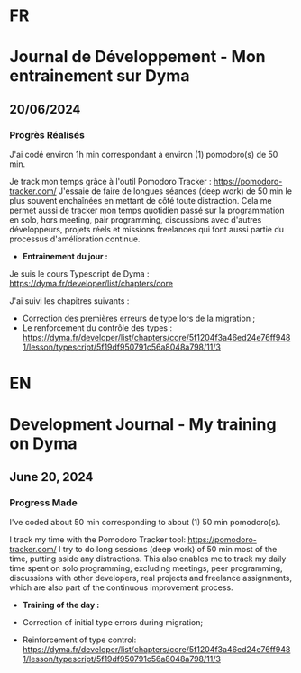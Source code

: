 # FR

# Journal de Développement - Mon entrainement sur Dyma

## 20/06/2024

### Progrès Réalisés

J'ai codé environ 1h min correspondant à environ (1) pomodoro(s) de 50 min.

Je track mon temps grâce à l'outil Pomodoro Tracker : https://pomodoro-tracker.com/
J'essaie de faire de longues séances (deep work) de 50 min le plus souvent enchaînées en mettant de côté toute distraction.
Cela me permet aussi de tracker mon temps quotidien passé sur la programmation en solo, hors meeting, pair programming, discussions avec d'autres développeurs, projets réels et missions freelances qui font aussi partie du processus d'amélioration continue.

- **Entrainement du jour :**

Je suis le cours Typescript de Dyma : https://dyma.fr/developer/list/chapters/core

J'ai suivi les chapitres suivants :

- Correction des premières erreurs de type lors de la migration ;
- Le renforcement du contrôle des types : https://dyma.fr/developer/list/chapters/core/5f1204f3a46ed24e76ff9481/lesson/typescript/5f19df950791c56a8048a798/11/3

# EN

# Development Journal - My training on Dyma

## June 20, 2024

### Progress Made

I've coded about 50 min corresponding to about (1) 50 min pomodoro(s).

I track my time with the Pomodoro Tracker tool: https://pomodoro-tracker.com/
I try to do long sessions (deep work) of 50 min most of the time, putting aside any distractions.
This also enables me to track my daily time spent on solo programming, excluding meetings, peer programming, discussions with other developers, real projects and freelance assignments, which are also part of the continuous improvement process.

- **Training of the day :**

- Correction of initial type errors during migration;
- Reinforcement of type control: https://dyma.fr/developer/list/chapters/core/5f1204f3a46ed24e76ff9481/lesson/typescript/5f19df950791c56a8048a798/11/3
